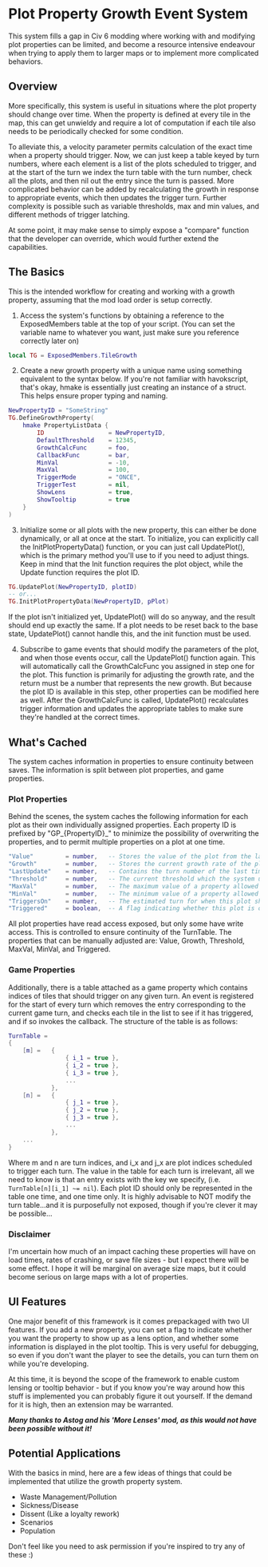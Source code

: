
# Plot Property Growth Event System

This system fills a gap in Civ 6 modding where working with and modifying plot properties can be limited, and become a resource intensive endeavour when trying to apply them to larger maps or to implement more complicated behaviors.

## Overview

More specifically, this system is useful in situations where the plot property should change over time. When the property is defined at every tile in the map, this can get unwieldy and require a lot of computation if each tile also needs to be periodically checked for some condition.

To alleviate this, a velocity parameter permits calculation of the exact time when a property should trigger. Now, we can just keep a table keyed by turn numbers, where each element is a list of the plots scheduled to trigger, and at the start of the turn we index the turn table with the turn number, check all the plots, and then nil out the entry since the turn is passed. More complicated behavior can be added by recalculating the growth in response to appropriate events, which then updates the trigger turn. Further complexity is possible such as variable thresholds, max and min values, and different methods of trigger latching.

At some point, it may make sense to simply expose a "compare" function that the developer can override, which would further extend the capabilities.

## The Basics

This is the intended workflow for creating and working with a growth property, assuming that the mod load order is setup correctly.

1. Access the system's functions by obtaining a reference to the ExposedMembers table at the top of your script. (You can set the variable name to whatever you want, just make sure you reference correctly later on)
```lua
local TG = ExposedMembers.TileGrowth
```
2. Create a new growth property with a unique name using something equivalent to the syntax below. If you're not familiar with havokscript, that's okay, hmake is essentially just creating an instance of a struct. This helps ensure proper typing and naming.
```lua
NewPropertyID = "SomeString"
TG.DefineGrowthProperty(
	hmake PropertyListData {
		ID					= NewPropertyID,
		DefaultThreshold	= 12345,
		GrowthCalcFunc      = foo,
		CallbackFunc      	= bar,
		MinVal          	= -10,
		MaxVal          	= 100,
		TriggerMode     	= "ONCE",
		TriggerTest     	= nil,
		ShowLens			= true,
		ShowTooltip			= true
	}
)
```
3. Initialize some or all plots with the new property, this can either be done dynamically, or all at once at the start. To initialize, you can explicitly call the InitPlotPropertyData() function, or you can just call UpdatePlot(), which is the primary method you'll use to if you need to adjust things. Keep in mind that the Init function requires the plot object, while the Update function requires the plot ID.
```lua
TG.UpdatePlot(NewPropertyID, plotID)
-- or...
TG.InitPlotPropertyData(NewPropertyID, pPlot)
```
If the plot isn't initialized yet, UpdatePlot() will do so anyway, and the result should end up exactly the same. If a plot needs to be reset back to the base state, UpdatePlot() cannot handle this, and the init function must be used.

4. Subscribe to game events that should modify the parameters of the plot, and when those events occur, call the UpdatePlot() function again. This will automatically call the GrowthCalcFunc you assigned in step one for the plot. This function is primarily for adjusting the growth rate, and the return must be a number that represents the new growth. But because the plot ID is available in this step, other properties can be modified here as well. After the GrowthCalcFunc is called, UpdatePlot() recalculates trigger information and updates the appropriate tables to make sure they're handled at the correct times.

## What's Cached

The system caches information in properties to ensure continuity between saves. The information is split between plot properties, and game properties.

### Plot Properties

Behind the scenes, the system caches the following information for each plot as their own individually assigned properties. Each property ID is prefixed by "GP_{PropertyID}_" to minimize the possibility of overwriting the properties, and to permit multiple properties on a plot at one time.

```lua
"Value"      	= number,	-- Stores the value of the plot from the last time it was checked
"Growth" 		= number,	-- Stores the current growth rate of the plot
"LastUpdate" 	= number,	-- Contains the turn number of the last time the value was updated
"Threshold"  	= number,	-- The current threshold which the system uses to evaluate when the trigger should occur
"MaxVal"		= number,	-- The maximum value of a property allowed for this plot
"MinVal"		= number,	-- The minimum value of a property allowed for this plot
"TriggersOn"	= number,	-- The estimated turn for when this plot should cross the assigned threshold
"Triggered"		= boolean,	-- A flag indicating whether this plot is or has been triggered, the behavior of this variable is governed by the property itself
```

All plot properties have read access exposed, but only some have write access. This is controlled to ensure continuity of the TurnTable. The properties that can be manually adjusted are: Value, Growth, Threshold, MaxVal, MinVal, and Triggered.

### Game Properties

Additionally, there is a table attached as a game property which contains indices of tiles that should trigger on any given turn. An event is registered for the start of every turn which removes the entry corresponding to the current game turn, and checks each tile in the list to see if it has triggered, and if so invokes the callback. The structure of the table is as follows:

```lua
TurnTable =
{
	[m] = 	{ 
				{ i_1 = true },
				{ i_2 = true },
				{ i_3 = true },
				...
			},
	[n] =	{ 
				{ j_1 = true },
				{ j_2 = true },
				{ j_3 = true },
				...
			},
	...
}
```

Where m and n are turn indices, and i_x and j_x are plot indices scheduled to trigger each turn. The value in the table for each turn is irrelevant, all we need to know is that an entry exists with the key we specify, (i.e. `TurnTable[n][i_1] ~= nil`). Each plot ID should only be represented in the table one time, and one time only. It is highly advisable to NOT modify the turn table...and it is purposefully not exposed, though if you're clever it may be possible...

### Disclaimer

I'm uncertain how much of an impact caching these properties will have on load times, rates of crashing, or save file sizes - but I expect there will be some effect. I hope it will be marginal on average size maps, but it could become serious on large maps with a lot of properties.

## UI Features

One major benefit of this framework is it comes prepackaged with two UI features. If you add a new property, you can set a flag to indicate whether you want the property to show up as a lens option, and whether some information is displayed in the plot tooltip. This is very useful for debugging, so even if you don't want the player to see the details, you can turn them on while you're developing.

At this time, it is beyond the scope of the framework to enable custom lensing or tooltip behavior - but if you know you're way around how this stuff is implemented you can probably figure it out yourself. If the demand for it is high, then an extension may be warranted.

***Many thanks to Astog and his 'More Lenses' mod, as this would not have been possible without it!***

## Potential Applications

With the basics in mind, here are a few ideas of things that could be implemented that utilize the growth property system.

* Waste Management/Pollution
* Sickness/Disease
* Dissent (Like a loyalty rework)
* Scenarios
* Population

Don't feel like you need to ask permission if you're inspired to try any of these :)